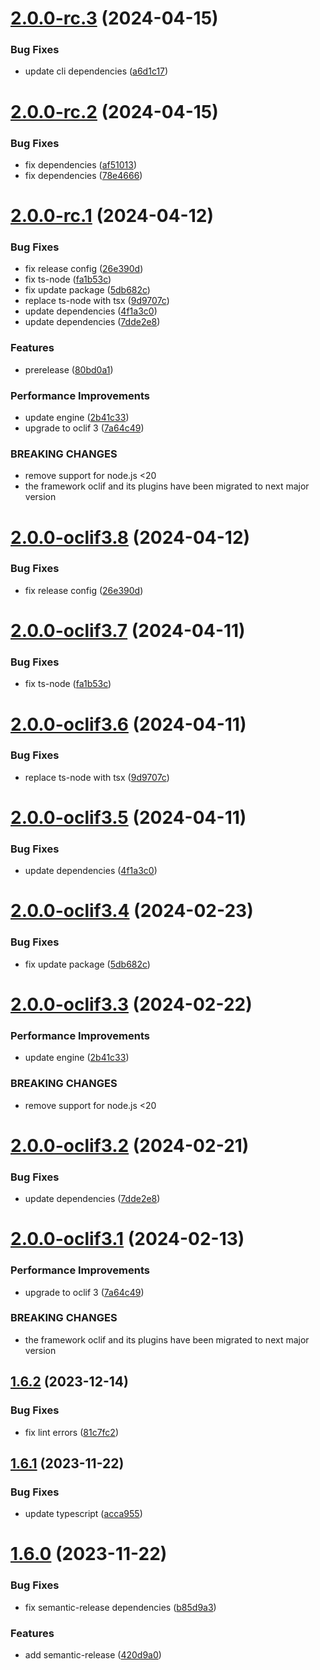 # [2.0.0-rc.3](https://github.com/commercelayer/commercelayer-cli-plugin-microstore/compare/v2.0.0-rc.2...v2.0.0-rc.3) (2024-04-15)


### Bug Fixes

* update cli dependencies ([a6d1c17](https://github.com/commercelayer/commercelayer-cli-plugin-microstore/commit/a6d1c17768e4673c71c2c187db99771443f9a2ab))

# [2.0.0-rc.2](https://github.com/commercelayer/commercelayer-cli-plugin-microstore/compare/v2.0.0-rc.1...v2.0.0-rc.2) (2024-04-15)


### Bug Fixes

* fix dependencies ([af51013](https://github.com/commercelayer/commercelayer-cli-plugin-microstore/commit/af51013d5103b9491ddb325d19f06349bf1727c6))
* fix dependencies ([78e4666](https://github.com/commercelayer/commercelayer-cli-plugin-microstore/commit/78e4666cd733a96e404f492ef0d7fb17b5b50b93))

# [2.0.0-rc.1](https://github.com/commercelayer/commercelayer-cli-plugin-microstore/compare/v1.6.2...v2.0.0-rc.1) (2024-04-12)


### Bug Fixes

* fix release config ([26e390d](https://github.com/commercelayer/commercelayer-cli-plugin-microstore/commit/26e390d6f6a3b4e40d08cfca27871a239e538385))
* fix ts-node ([fa1b53c](https://github.com/commercelayer/commercelayer-cli-plugin-microstore/commit/fa1b53c3b6f1acc3dae7e4e52794ab5cf03855bd))
* fix update package ([5db682c](https://github.com/commercelayer/commercelayer-cli-plugin-microstore/commit/5db682c441f98426a5414926e52de17c113e56a8))
* replace ts-node with tsx ([9d9707c](https://github.com/commercelayer/commercelayer-cli-plugin-microstore/commit/9d9707c128112ce78706ca62c1a25008e7b96994))
* update dependencies ([4f1a3c0](https://github.com/commercelayer/commercelayer-cli-plugin-microstore/commit/4f1a3c0a8a6f96dd238a5a031212832adc20de65))
* update dependencies ([7dde2e8](https://github.com/commercelayer/commercelayer-cli-plugin-microstore/commit/7dde2e87ff8f618725b56d24c761189fb71ce717))


### Features

* prerelease ([80bd0a1](https://github.com/commercelayer/commercelayer-cli-plugin-microstore/commit/80bd0a199faa44a5eaa2eca13f46a5c5980f7854))


### Performance Improvements

* update engine ([2b41c33](https://github.com/commercelayer/commercelayer-cli-plugin-microstore/commit/2b41c33ef8f5cc737a280d850ee4b5a6e43d698a))
* upgrade to oclif 3 ([7a64c49](https://github.com/commercelayer/commercelayer-cli-plugin-microstore/commit/7a64c496c8c6645251299a853d5280837d577a3d))


### BREAKING CHANGES

* remove support for node.js <20
* the framework oclif and its plugins have been migrated to next major version

# [2.0.0-oclif3.8](https://github.com/commercelayer/commercelayer-cli-plugin-microstore/compare/v2.0.0-oclif3.7...v2.0.0-oclif3.8) (2024-04-12)


### Bug Fixes

* fix release config ([26e390d](https://github.com/commercelayer/commercelayer-cli-plugin-microstore/commit/26e390d6f6a3b4e40d08cfca27871a239e538385))

# [2.0.0-oclif3.7](https://github.com/commercelayer/commercelayer-cli-plugin-microstore/compare/v2.0.0-oclif3.6...v2.0.0-oclif3.7) (2024-04-11)


### Bug Fixes

* fix ts-node ([fa1b53c](https://github.com/commercelayer/commercelayer-cli-plugin-microstore/commit/fa1b53c3b6f1acc3dae7e4e52794ab5cf03855bd))

# [2.0.0-oclif3.6](https://github.com/commercelayer/commercelayer-cli-plugin-microstore/compare/v2.0.0-oclif3.5...v2.0.0-oclif3.6) (2024-04-11)


### Bug Fixes

* replace ts-node with tsx ([9d9707c](https://github.com/commercelayer/commercelayer-cli-plugin-microstore/commit/9d9707c128112ce78706ca62c1a25008e7b96994))

# [2.0.0-oclif3.5](https://github.com/commercelayer/commercelayer-cli-plugin-microstore/compare/v2.0.0-oclif3.4...v2.0.0-oclif3.5) (2024-04-11)


### Bug Fixes

* update dependencies ([4f1a3c0](https://github.com/commercelayer/commercelayer-cli-plugin-microstore/commit/4f1a3c0a8a6f96dd238a5a031212832adc20de65))

# [2.0.0-oclif3.4](https://github.com/commercelayer/commercelayer-cli-plugin-microstore/compare/v2.0.0-oclif3.3...v2.0.0-oclif3.4) (2024-02-23)


### Bug Fixes

* fix update package ([5db682c](https://github.com/commercelayer/commercelayer-cli-plugin-microstore/commit/5db682c441f98426a5414926e52de17c113e56a8))

# [2.0.0-oclif3.3](https://github.com/commercelayer/commercelayer-cli-plugin-microstore/compare/v2.0.0-oclif3.2...v2.0.0-oclif3.3) (2024-02-22)


### Performance Improvements

* update engine ([2b41c33](https://github.com/commercelayer/commercelayer-cli-plugin-microstore/commit/2b41c33ef8f5cc737a280d850ee4b5a6e43d698a))


### BREAKING CHANGES

* remove support for node.js <20

# [2.0.0-oclif3.2](https://github.com/commercelayer/commercelayer-cli-plugin-microstore/compare/v2.0.0-oclif3.1...v2.0.0-oclif3.2) (2024-02-21)


### Bug Fixes

* update dependencies ([7dde2e8](https://github.com/commercelayer/commercelayer-cli-plugin-microstore/commit/7dde2e87ff8f618725b56d24c761189fb71ce717))

# [2.0.0-oclif3.1](https://github.com/commercelayer/commercelayer-cli-plugin-microstore/compare/v1.6.2...v2.0.0-oclif3.1) (2024-02-13)


### Performance Improvements

* upgrade to oclif 3 ([7a64c49](https://github.com/commercelayer/commercelayer-cli-plugin-microstore/commit/7a64c496c8c6645251299a853d5280837d577a3d))


### BREAKING CHANGES

* the framework oclif and its plugins have been migrated to next major version

## [1.6.2](https://github.com/commercelayer/commercelayer-cli-plugin-microstore/compare/v1.6.1...v1.6.2) (2023-12-14)


### Bug Fixes

* fix lint errors ([81c7fc2](https://github.com/commercelayer/commercelayer-cli-plugin-microstore/commit/81c7fc2109669c27c89e002b27fb987aa083dda2))

## [1.6.1](https://github.com/commercelayer/commercelayer-cli-plugin-microstore/compare/v1.6.0...v1.6.1) (2023-11-22)


### Bug Fixes

* update typescript ([acca955](https://github.com/commercelayer/commercelayer-cli-plugin-microstore/commit/acca955716104e55d0c51d65b1b4ca546c66eec6))

# [1.6.0](https://github.com/commercelayer/commercelayer-cli-plugin-microstore/compare/v1.5.0...v1.6.0) (2023-11-22)


### Bug Fixes

* fix semantic-release dependencies ([b85d9a3](https://github.com/commercelayer/commercelayer-cli-plugin-microstore/commit/b85d9a365cd15c81101505860bd0dc052616cebb))


### Features

* add semantic-release ([420d9a0](https://github.com/commercelayer/commercelayer-cli-plugin-microstore/commit/420d9a04c5d1a75e22ac9b72a36a6a613eb1ad05))
